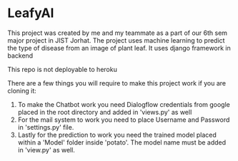 # LeafyAI
This project was created by me and my teammate as a part of our 6th sem major project in JIST Jorhat. The project uses machine learning to predict the type of disease from an image of plant leaf. It uses django framework in backend

This repo is not deployable to heroku

There are a  few things you will require to make this project work if you are cloning it:
1. To make the Chatbot work you need Dialogflow credentials from google placed in the root directory and added in 'views.py' as well
2. For the mail system to work you need to place Username and Password in 'settings.py' file.
3. Lastly for the prediction to work you need the trained model placed within a 'Model' folder inside 'potato'. The model name must be added in 'view.py' as well. 
